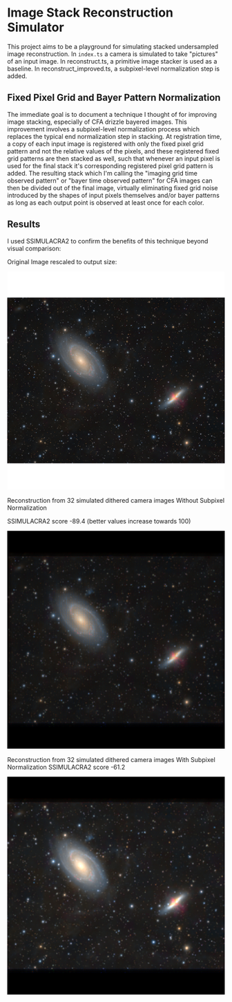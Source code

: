 # Image Stack Reconstruction Simulator

This project aims to be a playground for simulating stacked undersampled image reconstruction. In `index.ts` a camera is simulated to take "pictures" of an input image. In reconstruct.ts, a primitive image stacker is used as a baseline. In reconstruct_improved.ts, a subpixel-level normalization step is added.

## Fixed Pixel Grid and Bayer Pattern Normalization

The immediate goal is to document a technique I thought of for improving image stacking, especially of CFA drizzle bayered images. This improvement involves a subpixel-level normalization process which replaces the typical end normalization step in stacking. At registration time, a copy of each input image is registered with only the fixed pixel grid pattern and not the relative values of the pixels, and these registered fixed grid patterns are then stacked as well, such that whenever an input pixel is used for the final stack it's corresponding registered pixel grid pattern is added. The resulting stack which I'm calling the "imaging grid time observed pattern" or "bayer time observed pattern" for CFA images can then be divided out of the final image, virtually eliminating fixed grid noise introduced by the shapes of input pixels themselves and/or bayer patterns as long as each output point is observed at least once for each color.

## Results

I used SSIMULACRA2 to confirm the benefits of this technique beyond visual comparison:

Original Image rescaled to output size:

![Original Image rescaled to output size](M81-M82.png)

Reconstruction from 32 simulated dithered camera images Without Subpixel Normalization

SSIMULACRA2 score -89.4 (better values increase towards 100)

![Reconstruction from 32 simulated dithered camera images Without Subpixel Normalization](reconstructed.png "M81-M82")

Reconstruction from 32 simulated dithered camera images With Subpixel Normalization
SSIMULACRA2 score -61.2

![Reconstruction from 32 simulated dithered camera images With Subpixel Normalization](reconstruct_improved.png "M81-M82")